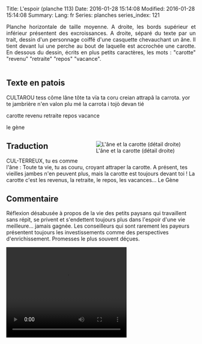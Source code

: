 Title: L'espoir (planche 113)
Date: 2016-01-28 15:14:08
Modified: 2016-01-28 15:14:08
Summary: 
Lang: fr
Series: planches
series_index: 121

<p style="text-align:justify;">Planche horizontale de taille moyenne. A droite, les bords supérieur et inférieur présentent des excroissances. A droite, séparé du texte par un trait, dessin d'un personnage coiffé d'une casquette chevauchant un âne. Il tient devant lui une perche au bout de laquelle est accrochée une carotte. En dessous du dessin, écrits en plus petits caractères, les mots : "carotte" "revenu" "retraite" "repos"  "vacance".
</p>

<figure class="image-block" style="float: center;">
  <img alt="" src="{static}/images/planche_113-2.png">
  <figcaption style="max-width: 680px"></figcaption>
</figure>

## Texte en patois
CULTAROU tess côme lâne tôte ta vïa ta coru creian attrapâ la carrota. yor te jambrière n'en valon plu mé la carrota i tojò devan tié

carotte revenu retraite repos  vacance

le gène


<figure class="image-block" style="float: right;">
  <img alt="L&#x27;âne et la carotte (détail droite)" src="{static}/images/planche_113_detail_dessin.png">
  <figcaption style="max-width: 348px">L&#x27;âne et la carotte (détail droite)</figcaption>
</figure>

## Traduction
CUL-TERREUX, tu es comme l'âne : Toute ta vie, tu as couru, croyant attraper la carotte. A présent, tes vieilles jambes n'en peuvent plus, mais la carotte est toujours devant toi !
La carotte c'est les revenus, la retraite, le repos, les vacances...
Le Gène

## Commentaire
Réflexion désabusée à propos de la vie des petits paysans qui travaillent sans répit, se privent et s'endettent toujours plus dans l'espoir d'une vie meilleure... jamais gagnée. Les conseilleurs qui sont rarement les payeurs présentent toujours les investissements comme des perspectives d'enrichissement. Promesses le plus souvent déçues.


<video width="320" height="240" controls>
  <source src="https://d1njpgd0ygatdn.cloudfront.net/video_113.mp4" type="video/mp4">
</video>

